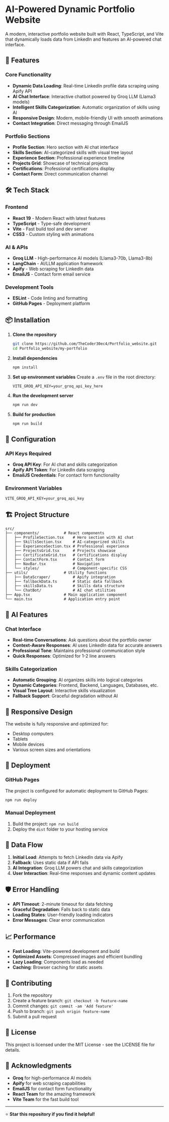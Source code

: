 # AI-Powered Dynamic Portfolio Website

A modern, interactive portfolio website built with React, TypeScript, and Vite that dynamically loads data from LinkedIn and features an AI-powered chat interface.

## 🚀 Features

### Core Functionality
- **Dynamic Data Loading**: Real-time LinkedIn profile data scraping using Apify API
- **AI Chat Interface**: Interactive chatbot powered by Groq LLM (Llama3 models)
- **Intelligent Skills Categorization**: Automatic organization of skills using AI
- **Responsive Design**: Modern, mobile-friendly UI with smooth animations
- **Contact Integration**: Direct messaging through EmailJS

### Portfolio Sections
- **Profile Section**: Hero section with AI chat interface
- **Skills Section**: AI-categorized skills with visual tree layout
- **Experience Section**: Professional experience timeline
- **Projects Grid**: Showcase of technical projects
- **Certifications**: Professional certifications display
- **Contact Form**: Direct communication channel

## 🛠️ Tech Stack

### Frontend
- **React 19** - Modern React with latest features
- **TypeScript** - Type-safe development
- **Vite** - Fast build tool and dev server
- **CSS3** - Custom styling with animations

### AI & APIs
- **Groq LLM** - High-performance AI models (Llama3-70b, Llama3-8b)
- **LangChain** - AI/LLM application framework
- **Apify** - Web scraping for LinkedIn data
- **EmailJS** - Contact form email service

### Development Tools
- **ESLint** - Code linting and formatting
- **GitHub Pages** - Deployment platform

## 📦 Installation

1. **Clone the repository**
   ```bash
   git clone https://github.com/TheCoder30ec4/Portfolio_website.git
   cd Portfolio_website/my-portfolio
   ```

2. **Install dependencies**
   ```bash
   npm install
   ```

3. **Set up environment variables**
   Create a `.env` file in the root directory:
   ```env
   VITE_GROQ_API_KEY=your_groq_api_key_here
   ```

4. **Run the development server**
   ```bash
   npm run dev
   ```

5. **Build for production**
   ```bash
   npm run build
   ```

## 🔧 Configuration

### API Keys Required
- **Groq API Key**: For AI chat and skills categorization
- **Apify API Token**: For LinkedIn data scraping
- **EmailJS Credentials**: For contact form functionality

### Environment Variables
```env
VITE_GROQ_API_KEY=your_groq_api_key
```

## 🏗️ Project Structure

```
src/
├── components/           # React components
│   ├── ProfileSection.tsx    # Hero section with AI chat
│   ├── SkillsSection.tsx     # AI-categorized skills
│   ├── ExperienceSection.tsx # Professional experience
│   ├── ProjectsGrid.tsx      # Projects showcase
│   ├── CertificateGrid.tsx   # Certifications display
│   ├── ContactForm.tsx       # Contact form
│   ├── NavBar.tsx            # Navigation
│   └── styles/               # Component-specific CSS
├── utils/                # Utility functions
│   ├── DataScraper/          # Apify integration
│   ├── fallbackData.ts       # Static data fallback
│   ├── skillsData.ts         # Skills data structure
│   └── ChatBot/              # AI chat utilities
├── App.tsx               # Main application component
└── main.tsx              # Application entry point
```

## 🤖 AI Features

### Chat Interface
- **Real-time Conversations**: Ask questions about the portfolio owner
- **Context-Aware Responses**: AI uses LinkedIn data for accurate answers
- **Professional Tone**: Maintains professional communication style
- **Quick Responses**: Optimized for 1-2 line answers

### Skills Categorization
- **Automatic Grouping**: AI organizes skills into logical categories
- **Dynamic Categories**: Frontend, Backend, Languages, Databases, etc.
- **Visual Tree Layout**: Interactive skills visualization
- **Fallback Support**: Graceful degradation without AI

## 📱 Responsive Design

The website is fully responsive and optimized for:
- Desktop computers
- Tablets
- Mobile devices
- Various screen sizes and orientations

## 🚀 Deployment

### GitHub Pages
The project is configured for automatic deployment to GitHub Pages:

```bash
npm run deploy
```

### Manual Deployment
1. Build the project: `npm run build`
2. Deploy the `dist` folder to your hosting service

## 🔄 Data Flow

1. **Initial Load**: Attempts to fetch LinkedIn data via Apify
2. **Fallback**: Uses static data if API fails
3. **AI Integration**: Groq LLM powers chat and skills categorization
4. **User Interaction**: Real-time responses and dynamic content updates

## 🛡️ Error Handling

- **API Timeout**: 2-minute timeout for data fetching
- **Graceful Degradation**: Falls back to static data
- **Loading States**: User-friendly loading indicators
- **Error Messages**: Clear error communication

## 📈 Performance

- **Fast Loading**: Vite-powered development and build
- **Optimized Assets**: Compressed images and efficient bundling
- **Lazy Loading**: Components load as needed
- **Caching**: Browser caching for static assets

## 🤝 Contributing

1. Fork the repository
2. Create a feature branch: `git checkout -b feature-name`
3. Commit changes: `git commit -am 'Add feature'`
4. Push to branch: `git push origin feature-name`
5. Submit a pull request

## 📄 License

This project is licensed under the MIT License - see the LICENSE file for details.


## 🙏 Acknowledgments

- **Groq** for high-performance AI models
- **Apify** for web scraping capabilities
- **EmailJS** for contact form functionality
- **React Team** for the amazing framework
- **Vite Team** for the fast build tool

---

⭐ **Star this repository if you find it helpful!**

